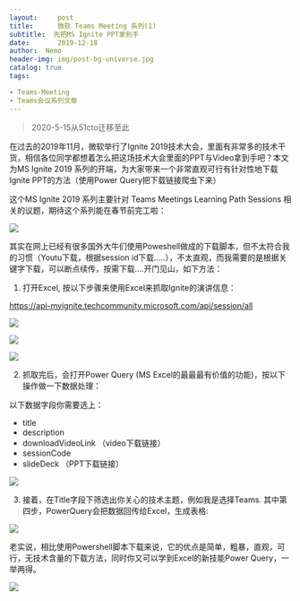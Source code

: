 ```yaml
---
layout:     post
title:      微软 Teams Meeting 系列(1) 
subtitle:  先把MS Ignite PPT拿到手
date:       2019-12-18
author:  Nemo
header-img: img/post-bg-universe.jpg
catalog: true
tags:

- Teams-Meeting
- Teams会议系列文章
---
```


> 2020-5-15从51cto迁移至此

在过去的2019年11月，微软举行了Ignite 2019技术大会，里面有非常多的技术干货，相信各位同学都想着怎么把这场技术大会里面的PPT与Video拿到手吧？本文为MS Ignite 2019 系列的开端，为大家带来一个非常直观可行有针对性地下载Ignite PPT的方法（使用Power Query把下载链接爬虫下来）

这个MS Ignite 2019 系列主要针对 Teams Meetings Learning Path Sessions 相关的议题，期待这个系列能在春节前完工啦：

![](C:\Users\Nemo\Documents\GitHub\tangx007\img\m1111118a39e22951768551655a77bceaa7a00a.png)

其实在网上已经有很多国外大牛们使用Poweshell做成的下载脚本，但不太符合我的习惯（Youtu下载，根据session id下载…..），不太直观，而我需要的是根据关键字下载，可以断点续传，按需下载….开门见山，如下方法：

1. 打开Excel, 按以下步骤来使用Excel来抓取Ignite的演讲信息：

https://api-myignite.techcommunity.microsoft.com/api/session/all

![](https://cdn.jsdelivr.net/gh/tangx007/tangx007.github.io/img/m222221ffbca97bbe819248f689b9e7dc59125.png)

![](https://cdn.jsdelivr.net/gh/tangx007/tangx007.github.io/img/mmmme3a34c8129aef8c8421d68b21cf20f56.png)

![](https://cdn.jsdelivr.net/gh/tangx007/tangx007.github.io/img/m4444441c3051b77313b332bc62fc0013498a04.png)

2. 抓取完后，会打开Power Query (MS Excel的最最最有价值的功能)，按以下操作做一下数据处理：

以下数据字段你需要选上：

- title  
- description  
- downloadVideoLink  （video下载链接）
- sessionCode  
- slideDeck  （PPT下载链接）

![](C:\Users\Nemo\Documents\GitHub\tangx007\img\m555557cdd0d72a391b4e8d1bc906b4001f4be.png)

3. 接着，在Title字段下筛选出你关心的技术主题，例如我是选择Teams. 其中第四步，PowerQuery会把数据回传给Excel，生成表格:

![](https://cdn.jsdelivr.net/gh/tangx007/tangx007.github.io/img/m66660e573d171f0c681aa82a89739761eb1b.png)

老实说，相比使用Powershell脚本下载来说，它的优点是简单，粗暴，直观，可行，无技术含量的下载方法，同时你又可以学到Excel的新技能Power Query，一举两得。

![](https://cdn.jsdelivr.net/gh/tangx007/tangx007.github.io/img/m777778147d5df45d07545190bebbf02789113.png)

